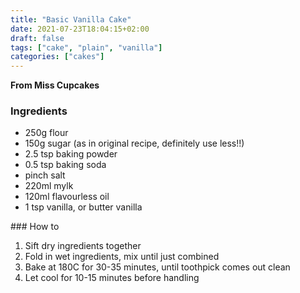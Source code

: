 ```yaml
---
title: "Basic Vanilla Cake"
date: 2021-07-23T18:04:15+02:00
draft: false
tags: ["cake", "plain", "vanilla"]
categories: ["cakes"]
---
```


__From Miss Cupcakes__

### Ingredients

* 250g flour
* 150g sugar (as in original recipe, definitely use less!!)
* 2.5 tsp baking powder
* 0.5 tsp baking soda
* pinch salt
* 220ml mylk
* 120ml flavourless oil
* 1 tsp vanilla, or butter vanilla

### How to

1. Sift dry ingredients together
2. Fold in wet ingredients, mix until just combined
3. Bake at 180C for 30-35 minutes, until toothpick comes out clean
4. Let cool for 10-15 minutes before handling
